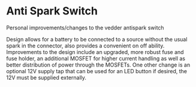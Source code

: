 # Anti Spark Switch
Personal improvements/changes to the vedder antispark switch

Design allows for a battery to be connected to a source without the usual spark in the connector, also provides a convenient on off ability.
Improvements to the design include an upgraded, more robust fuse and fuse holder, an additional MOSFET for higher current handling as well as
better distribution of power through the MOSFETs. One other change is an optional 12V supply tap that can be used for an LED button if desired, 
the 12V must be supplied externally. 
